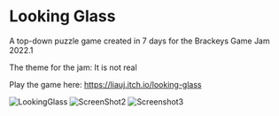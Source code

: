 # Looking Glass

A top-down puzzle game created in 7 days for the Brackeys Game Jam 2022.1

The theme for the jam: It is not real

Play the game here:
https://liauj.itch.io/looking-glass

![LookingGlass](https://user-images.githubusercontent.com/25046106/155862671-2b6990fa-1188-4465-8279-9b11767cdb2f.png)
![ScreenShot2](https://user-images.githubusercontent.com/25046106/155862690-fce8f7d9-e121-4aea-9931-b7325960ca65.png)
![Screenshot3](https://user-images.githubusercontent.com/25046106/155862691-1e0ef4c7-4275-4976-85f2-cdbce84bcc54.png)
